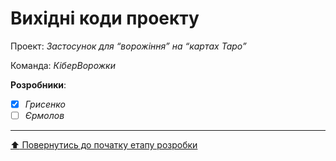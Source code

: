 # Вихідні коди проекту

Проект: *Застосунок для “ворожіння” на “картах Таро”*

Команда: *КіберВорожки*

**Розробники**:

- [x] *Грисенко*
- [ ] *Єрмолов*
 
 ---
[:arrow_up: Повернутись до початку етапу розробки](/docs/3.Developing/README.md)
